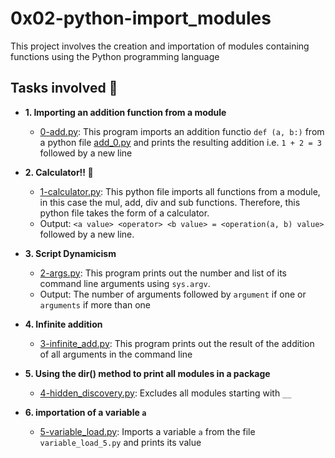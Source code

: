 # 0x02-python-import_modules

This project involves the creation and importation of modules containing functions using the Python programming language

## Tasks involved :page_with_curl:

* **1. Importing an addition function from a module**
    * [0-add.py](./0-add.py): This program imports an addition functio `def (a, b:)` from a python file [add_0.py](./add_0.py) and prints the resulting addition i.e. `1 + 2 = 3` followed by a new line

* **2. Calculator!! :triangular_ruler:**    
    * [1-calculator.py](./1-calculator.py): This python file imports all functions from a module, in this case the mul, add, div and sub functions. Therefore, this python file takes the form of a calculator.
    * Output: `<a value> <operator> <b value> = <operation(a, b) value>` followed by a new line.

* **3. Script Dynamicism**
    * [2-args.py](./2-args.py): This program prints out the number and list of its command line arguments using `sys.argv`. 
    * Output: The number of arguments followed by `argument` if one or `arguments` if more than one

* **4. Infinite addition**
    * [3-infinite_add.py](./3-infinite_add.py): This program prints out the result of the addition of all arguments in the command line

* **5. Using the dir() method to print all modules in a package**
   * [4-hidden_discovery.py](./4-hidden_discovery.py): Excludes all modules starting with `__`

* **6. importation of a variable `a`**
   * [5-variable_load.py](./5-variable_load.py): Imports a variable `a` from the file `variable_load_5.py` and prints its value
